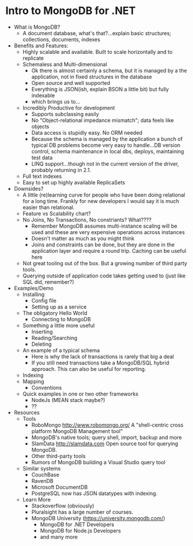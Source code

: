# Intro to MongoDB for .NET 
* What is MongoDB?
    * A document database, what's that?...explain basic structures; collections, documents, indexes
* Benefits and Features:
	* Highly scalable and available. Built to scale horizontally and to replicate
    * Schemaless and Multi-dimensional
	    * Ok there is almost certainly a schema, but it is managed by a the application, not in fixed structures in the database
	    * Open source and well supported
	    * Everything is JSON(ish, explain BSON a little bit) but fully indexable
	    * which brings us to...
    * Incredibly Productive for development 
	    * Supports subclassing easily
	    * No "Object-relational impedance mismatch"; data feels like objects
	    * Data access is stupidly easy. No ORM needed
	    * Because the schema is managed by the application a bunch of typical DB problems become very easy to handle...DB version control, schema maintenance in local dbs, deploys, maintaining test data
	    * LINQ support...though not in the current version of the driver, probably returning in 2.1.
    * Full text indexes
    * Easy to set up highly available ReplicaSets
* Downsides?
    * A little (re)learning curve for people who have been doing relational for a long time. Frankly for new developers I would say it is much easier than relational.
    * Feature vs Scalability chart?
    * No Joins, No Transactions, No constriants? What????
        * Remember MongoDB assumes multi-instance scaling will be used and these are very expensive operations across instances
        * Doesn't matter as much as you might think 
        * Joins and constraints can be done, but they are done in the application layer and require a round trip.  Caching can be useful here
    * Not great tooling out of the box.  But a growing number of third party tools.
    * Querying outside of application code takes getting used to (just like SQL did, remember?)
* Examples/Demo
    * Installing
        * Config file
        * Setting up as a service
    * The obligatory Hello World
        * Connecting to MongoDB
    * Something a little more useful
        * Inserting
        * Reading/Searching
        * Deleting
    * An example of a typical schema
        * Here is why the lack of transactions is rarely that big a deal
        * If you still need transactions take a MongoDB/SQL hybrid approach.  This can also be useful for reporting.
    * Indexing
    * Mapping
        * Conventions
    * Quick examples in one or two other frameworks
        * NodeJs (MEAN stack maybe?)
        * ??
* Resources
	* Tools
		* RoboMongo http://www.robomongo.org/ A "shell-centric cross platform MongoDB Management tool" 
		* MongoDB's native tools; query shell, import, backup and more
		* SlamData http://slamdata.com Open source tool for querying MongoDB.
		* Other third-party tools
		* Rumors of MongoDB building a Visual Studio query tool
	* Similar systems
		* CouchBase
		* RavenDB
		* Microsoft DocumentDB
		* PostgreSQL now has JSON datatypes with indexing. 
	* Learn More
		* Stackoverflow (obviously)
		* Pluralsight has a large number of courses.
	    * MongoDB University (https://university.mongodb.com/)
	        * MongoDB for .NET Developers
	        * MongoDB for Node.js Developers
	        * and many more